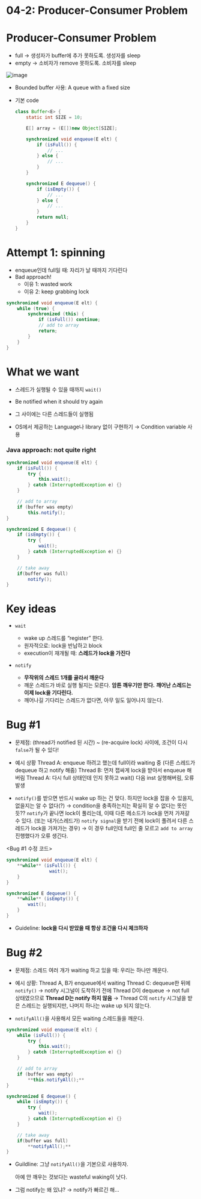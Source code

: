 # 04-2: Producer-Consumer Problem

# Producer-Consumer Problem

- full → 생성자가 buffer에 추가 못하도록. 생성자를 sleep
- empty → 소비자가 remove 못하도록. 소비자를 sleep

![image](https://file.notion.so/f/s/ec04b4ff-30ce-4b52-8bee-919f11198c70/Untitled.png?id=c2a15201-6164-406f-bb44-99a807820ea6&table=block&spaceId=f33e0516-75c1-4b3e-b02d-479e88e873e0&expirationTimestamp=1682963100970&signature=zyql3Z5xmWh_rR6AiXaNrF-QwddhbjYKOJRl2jTJwfo&downloadName=Untitled.png)

- Bounded buffer 사용: A queue with a fixed size

- 기본 code
  ```java
  class Buffer<E> {
      static int SIZE = 10;

      E[] array = (E[])new Object[SIZE];

      synchronized void enqueue(E elt) {
          if (isFull()) {
              // ...
          } else {
              // ...
          }
      }

      synchronized E dequeue() {
          if (isEmpty()) {
              // ...
          } else {
              // ...
          }
          return null;
      }
  }
  ```

# Attempt 1: spinning

- enqueue인데 full일 때: 자리가 날 때까지 기다린다
- Bad approach!
  - 이유 1: wasted work
  - 이유 2: keep grabbing lock

```java
synchronized void enqueue(E elt) {
    while (true) {
        synchronized (this) {
            if (isFull()) continue;
            // add to array
            return;
        }
    }
}
```

# What we want

- 스레드가 실행될 수 있을 때까지 `wait()`
- Be notified when it should try again
- 그 사이에는 다른 스레드들이 실행됨

- OS에서 제공하는 Language나 library 없이 구현하기
  → Condition variable 사용

### Java approach: not quite right

```java
synchronized void enqueue(E elt) {
    if (isFull()) {
        try {
            this.wait();
        } catch (InterruptedException e) {}
    }

    // add to array
    if (buffer was empty)
        this.notify();
}

synchronized E dequeue() {
    if (isEmpty()) {
        try {
            wait();
        } catch (InterruptedException e) {}
    }

    // take away
    if(buffer was full)
        notify();
}
```

# Key ideas

- `wait`

  - wake up 스레드를 “register” 한다.
  - 원자적으로: lock을 반납하고 block
  - execution이 재개될 때: **스레드가 lock을 가진다**

- `notify`
  - **무작위의 스레드 1개를 골라서 깨운다**
  - 깨운 스레드가 바로 실행 될지는 모른다.
    **암튼 깨우기만 한다.**
    **깨어난 스레드는 이제 lock을 기다린다.**
  - 깨어나길 기다리는 스레드가 없다면, 아무 일도 일어나지 않는다.

# Bug #1

- 문제점: (thread가 notified 된 시간) ~ (re-acquire lock) 사이에, 조건이 다시 `false`가 될 수 있다!

- 예시 상황
  Thread A: enqueue 하려고 했는데 full이라 waiting 중
  (다른 스레드가 dequeue 하고 notify 해줌)
  Thread B: 먼저 잽싸게 lock을 받아서 enqueue 해버림
  Thread A: 다시 full 상태인데 인지 못하고 wait() 다음 inst 실행해버림, 오류 발생
- `notify()`를 받으면 반드시 wake up 하는 건 맞다.
  하지만 lock을 잡을 수 있을지, 없을지는 알 수 없다(?) → condition을 충족하는지는 확실히 알 수 없다는 뜻인 듯??
  `notify`가 끝나면 lock이 풀리는데, 이때 다른 메소드가 lock을 먼저 가져갈 수 있다. (또는 내가(스레드가) `notify signal`을 받기 전에 lock이 풀려서 다른 스레드가 lock을 가져가는 경우)
  → 이 경우 full인데 full인 줄 모르고 `add to array` 진행했다가 오류 생긴다.

<Bug #1 수정 코드>

```java
synchronized void enqueue(E elt) {
    **while** (isFull()) {
				wait();
    }
}

synchronized E dequeue() {
    **while** (isEmpty()) {
        wait();
    }
}
```

- Guideline: **lock을 다시 받았을 때 항상 조건을 다시 체크하자**

# Bug #2

- 문제점: 스레드 여러 개가 waiting 하고 있을 때: 우리는 하나만 깨운다.

- 예시 상황: Thread A, B가 enqueue에서 waiting
  Thread C: dequeue한 뒤에 `notify()`
  → notify 시그널이 도착하기 전에 Thread D이 dequeue
  → not full 상태였으므로 **Thread D는 notify 하지 않음**
  → Thread C의 `notify` 시그널을 받은 스레드는 실행되지만, 나머지 하나는 wake up 되지 않는다.
- `notifyAll()`을 사용해서 모든 waiting 스레드들을 깨운다.

```java
synchronized void enqueue(E elt) {
    while (isFull()) {
        try {
            this.wait();
        } catch (InterruptedException e) {}
    }

    // add to array
    if (buffer was empty)
        **this.notifyAll();**
}

synchronized E dequeue() {
    while (isEmpty()) {
        try {
            wait();
        } catch (InterruptedException e) {}
    }

    // take away
    if(buffer was full)
        **notifyAll();**
}
```

- Guildline: 그냥 `notifyAll()`을 기본으로 사용하자.

  아예 안 깨우는 것보다는 wasteful waking이 낫다.

- 그럼 notify는 왜 있냐?
  → notify가 빠르긴 해…
